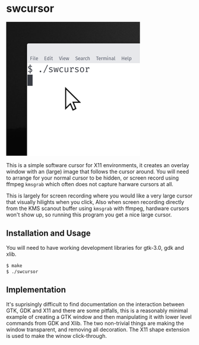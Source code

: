 # swcursor

![swcursor example screenshot](screenshot.png)

This is a simple software cursor for X11 environments,
it creates an overlay window with an (large) image that
follows the cursor around. You will need to arrange
for your normal cursor to be hidden, or screen record
using ffmpeg `kmsgrab` which often does not capture
harware cursors at all.

This is largely for screen recording where you would like
a very large cursor that visually hilights when you click,
Also when screen recording directly from the KMS scanout
buffer using `kmsgrab` with ffmpeg, hardware cursors won't
show up, so running this program you get a nice large
cursor.


## Installation and Usage

You will need to have working development libraries for gtk-3.0,
gdk and xlib.

```
$ make
$ ./swcursor
```


## Implementation

It's suprisingly difficult to find documentation on the interaction
between GTK, GDK and X11 and there are some pitfalls, this is
a reasonably minimal example of creating a GTK window and then
manipulating it with lower level commands from GDK and Xlib.
The two non-trivial things are making the window transparent,
and removing all decoration. The X11 shape extension is used
to make the winow click-through.
